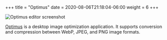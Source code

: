+++
title = "Optimus"
date = 2020-08-06T21:18:04-06:00
weight = 6
+++

![Optimus editor screenshot](./optimus_screenshot_editor--1200x742.png)

[Optimus](https://github.com/splode/optimus) is a desktop image optimization application. It supports conversion and compression between WebP, JPEG, and PNG image formats.

